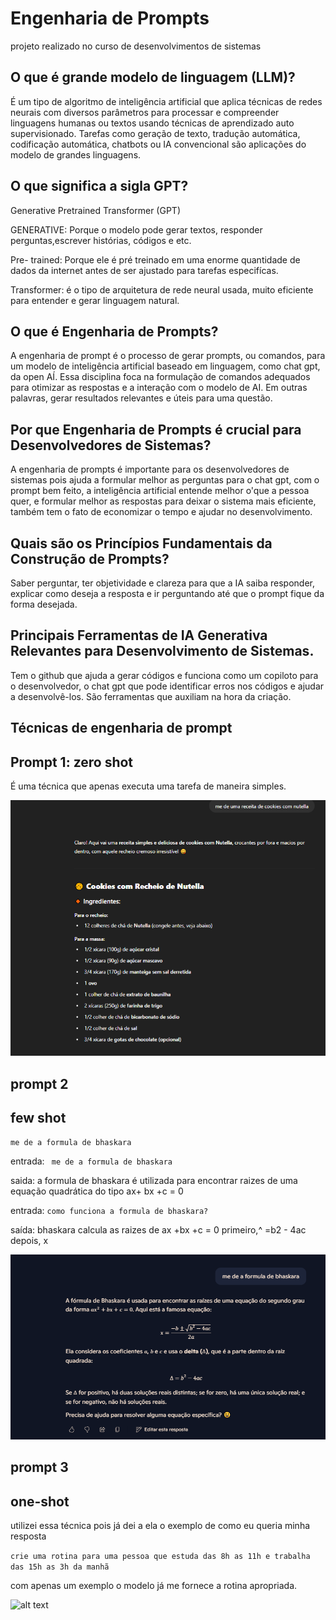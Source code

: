 # Engenharia de Prompts

projeto realizado no curso de desenvolvimentos de sistemas

## O que é grande modelo de linguagem (LLM)?

É um tipo de algoritmo de inteligência artificial que aplica técnicas de redes neurais com diversos parâmetros para processar e compreender linguagens humanas ou textos usando técnicas de aprendizado auto supervisionado. Tarefas como geração de texto, tradução automática, codificação automática, chatbots ou IA convencional são aplicações do modelo de grandes linguagens.

## O que significa a sigla GPT?

Generative Pretrained Transformer (GPT)

GENERATIVE: Porque o modelo pode gerar textos, responder perguntas,escrever histórias, códigos e etc.

Pre- trained: Porque ele é pré treinado em uma enorme quantidade de dados da internet antes de ser ajustado para tarefas especifícas.

Transformer: é o tipo de arquitetura de rede neural usada, muito eficiente para entender e gerar linguagem natural.

 ## O que é Engenharia de Prompts?

 A engenharia de prompt é o processo de gerar prompts, ou comandos, para um modelo de inteligência artificial baseado em linguagem, como chat gpt, da open AÍ. Essa disciplina foca na formulação de comandos adequados para otimizar as respostas e a interação com o modelo de AI. Em outras palavras, gerar resultados relevantes e úteis para uma questão. 

 ##  Por que Engenharia de Prompts é crucial para Desenvolvedores de Sistemas?


A engenharia de prompts é importante para os desenvolvedores de sistemas pois ajuda a formular melhor as perguntas para o chat gpt, com o prompt bem feito, a inteligência artificial entende melhor o'que a pessoa quer, e formular melhor as respostas para deixar o sistema mais eficiente, também tem o fato de economizar o tempo e ajudar no desenvolvimento. 

## Quais são os Princípios Fundamentais da Construção de Prompts?

Saber perguntar, ter objetividade e clareza para que a IA saiba responder, explicar como deseja a resposta e ir perguntando até que o prompt fique da forma desejada. 

## Principais Ferramentas de IA Generativa Relevantes para Desenvolvimento de Sistemas.

Tem o github que ajuda a gerar códigos e funciona como um copiloto para o desenvolvedor, o chat gpt que pode identificar erros nos códigos e ajudar a desenvolvê-los. São ferramentas que auxiliam na hora da criação. 

## Técnicas de engenharia de prompt

## Prompt 1: zero shot
É uma técnica que apenas executa uma tarefa de maneira simples.

![alt text](img/image-1.png)

## prompt 2
## few shot


` me de a formula de bhaskara `

entrada: `
 me de a formula de bhaskara`

saida: a formula de bhaskara é utilizada para encontrar raizes de uma equação quadrática do tipo ax+ bx +c = 0

entrada: `como funciona a formula de bhaskara?`

saída: bhaskara calcula as raizes de ax +bx +c = 0 primeiro,^ =b2 - 4ac depois, x 




![alt text](img/image-2.png)

## prompt 3
## one-shot
utilizei essa técnica pois já dei a ela o exemplo de como eu queria minha resposta

`crie uma rotina para uma pessoa que estuda das 8h as 11h e trabalha das 15h as 3h da manhã`

com apenas um exemplo o modelo já me fornece a rotina apropriada.

![alt text](img/image.png)



 